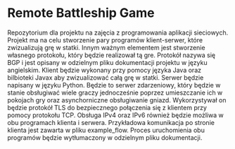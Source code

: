 # Remote Battleship Game
Repozytorium dla projektu na zajęcia z programowania aplikacji sieciowych. Projekt ma na celu stworzenie pary programów klient-serwer, które zwizualizują grę w statki. Innym ważnym elementem jest stworzenie własnego protokołu, który będzie realizował tą gre. Protokół nazywa się BGP i jest opisany w odzielnym pliku dokumentacji  projektu w języku angielskim. Klient będzie wykonany przy pomocy języka Java oraz bilbioteki Javax aby zwizualizować całą grę w statki. Serwer będzie napisany w języku Python. Będzie to serwer zdarzeniowy, który będzie w stanie obsługiwać wiele graczy jednocześnie poprzez umieszczanie ich w pokojach gry oraz asynchorniczne obsługiwanie gniazd. Wykorzystywał on będzie protokół TLS do bezpiecznego połączenia się z klientem przy pomocy protokołu TCP. Obsługa IPv4 oraz IPv6 również będzie możliwa w obu programach klienta i serwera. Przykładowa komunikacja po stronie klienta jest zawarta w pliku example_flow. Proces uruchomienia obu programów będzie wytłumaczony w odzielnym pliku dokumentacji.

